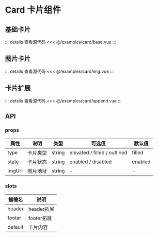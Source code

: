 <script setup>
    import DamoBase from "../examples/card/base.vue";
    import DamoImg from "../examples/card/img.vue";
    import DamoAppend from "../examples/card/append.vue";
</script>

# Card 卡片组件

## 基础卡片

<DamoBase/>

::: details 查看源代码
<<< @/examples/card/base.vue
::: 

## 图片卡片

<DamoImg/>

::: details 查看源代码
<<< @/examples/card/img.vue
::: 

## 卡片扩展

<DamoAppend/>

::: details 查看源代码
<<< @/examples/card/append.vue
::: 

## API
### props 
| 属性 | 说明 | 类型 | 可选值 | 默认值 | 
| --- | ---- | ---- | ----- | ------ | 
| type | 卡片类型 | string | elevated / filled / outlined | filled |
| state | 卡片状态 | string | enabled / disabled | enabled |
| imgUrl | 图片地址 | string | - | - |

### slots
| 插槽名 | 说明 |
| ----- | ----- |
| header | header拓展 |
| footer | footer拓展 |
| default | 卡片内容 |
